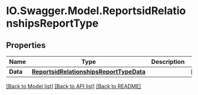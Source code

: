 # IO.Swagger.Model.ReportsidRelationshipsReportType
## Properties

Name | Type | Description | Notes
------------ | ------------- | ------------- | -------------
**Data** | [**ReportsidRelationshipsReportTypeData**](ReportsidRelationshipsReportTypeData.md) |  | [optional] 

[[Back to Model list]](../README.md#documentation-for-models) [[Back to API list]](../README.md#documentation-for-api-endpoints) [[Back to README]](../README.md)

